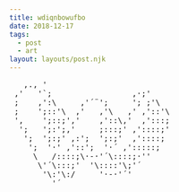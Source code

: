 ```yaml
---
title: wdiqnbowufbo
date: 2018-12-17
tags:
  - post
  - art
layout: layouts/post.njk
---
```

<a href="/img/wdiqnbowufbo/wdiqnbowufbo.png" style="text-decoration:none;" target="_blank">
<pre>
   ,., '                        
 ,'   '`;                 ,·;'   
 ;    ,':\     ,'´¨';     '; ;'\  
 ;    ';::'\  ,'   ,'\   ,' ,'::'\ 
 ',    ';::;','    ,'::\,'  ,':::; 
  ';   ';:';,'     ;:::;' ,'::::;' 
   ';  ';:;' ,:';  ';:;'  ,'::::;  
    ';  '·' ,'::';  '·´ ,':::::;   
     \   /::::;\·-·'´\::::;·''   
      \'´\:::;'  '\::::'\;'´      
       '\:'\:/     '·-·'´'        
         '´                     </pre>
</a>
